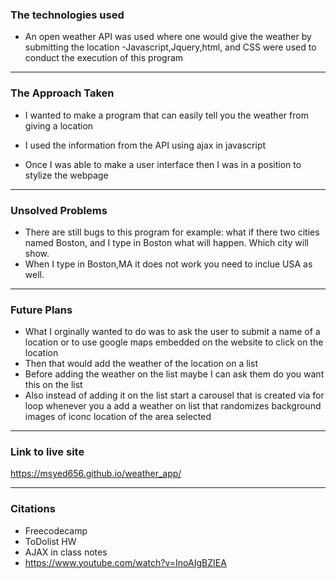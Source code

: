 
### The technologies used


- An open weather API was used where one would give the weather by submitting the location
-Javascript,Jquery,html, and CSS were used to conduct the execution of this program

---

### The Approach Taken

- I wanted to make a program that can easily tell you the weather from giving a location

- I used the information from the API using ajax in javascript

- Once I was able to make a user interface then I was in a position to stylize the webpage

---

### Unsolved Problems

- There are still bugs to this program for example: what if there two cities named Boston, and I type in Boston what will happen. Which city will show. 
- When I type in Boston,MA it does not work you need to inclue USA as well.

---

### Future Plans
- What I orginally wanted to do was to ask the user to submit a name of a location or to use google maps embedded on the website to click on the location
- Then that would add the weather of the location on a list
- Before adding the weather on the list maybe I can ask them do you want this on the list
- Also instead of adding it on the list start a carousel that is created  via for loop whenever you a add a weather on list
that randomizes background images of iconc location of the area selected

---

### Link to live site

https://msyed656.github.io/weather_app/

---

### Citations

- Freecodecamp
- ToDolist HW
- AJAX in class notes
- https://www.youtube.com/watch?v=InoAIgBZIEA 
